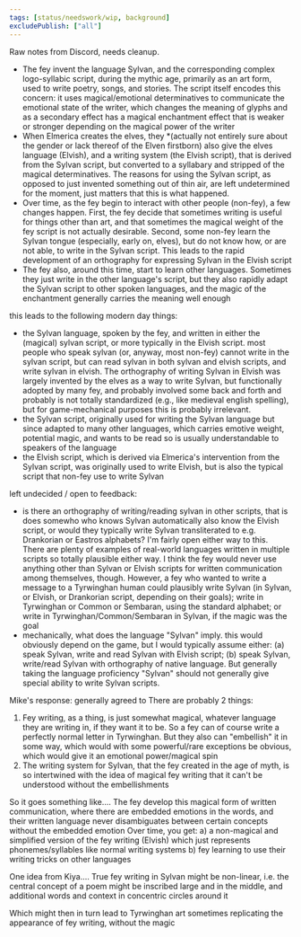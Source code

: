 ```yaml
---
tags: [status/needswork/wip, background]
excludePublish: ["all"]
---
```


Raw notes from Discord, needs cleanup.

- The fey invent the language Sylvan, and the corresponding complex logo-syllabic script, during the mythic age, primarily as an art form, used to write poetry, songs, and stories. The script itself encodes this concern: it uses magical/emotional determinatives to communicate the emotional state of the writer, which changes the meaning of glyphs and as a secondary effect has a magical enchantment effect that is weaker or stronger depending on the magical power of the writer
- When Elmerica creates the elves, they *(actually not entirely sure about the gender or lack thereof of the Elven firstborn) also give the elves language (Elvish), and a writing system (the Elvish script), that is derived from the Sylvan script, but converted to a syllabary and stripped of the magical determinatives. The reasons for using the Sylvan script, as opposed to just invented something out of thin air, are left undetermined for the moment, just matters that this is what happened.
- Over time, as the fey begin to interact with other people (non-fey), a few changes happen. First, the fey decide that sometimes writing is useful for things other than art, and that sometimes the magical weight of the fey script is not actually desirable. Second, some non-fey learn the Sylvan tongue (especially, early on, elves), but do not know how, or are not able, to write in the Sylvan script. This leads to the rapid development of an orthography for expressing Sylvan in the Elvish script
- The fey also, around this time, start to learn other languages. Sometimes they just write in the other language's script, but they also rapidly adapt the Sylvan script to other spoken languages, and the magic of the enchantment generally carries the meaning well enough

this leads to the following modern day things:
- the Sylvan language, spoken by the fey, and written in either the (magical) sylvan script, or more typically in the Elvish script. most people who speak sylvan (or, anyway, most non-fey) cannot write in the sylvan script, but can read sylvan in both sylvan and elvish scripts, and write sylvan in elvish. The orthography of writing Sylvan in Elvish was largely invented by the elves as a way to write Sylvan, but functionally adopted by many fey, and probably involved some back and forth and probably is not totally standardized (e.g., like medieval english spelling), but for game-mechanical purposes this is probably irrelevant.
- the Sylvan script, originally used for writing the Sylvan language but since adapted to many other languages, which carries emotive weight, potential magic, and wants to be read so is usually understandable to speakers of the language
- the Elvish script, which is derived via Elmerica's intervention from the Sylvan script, was originally used to write Elvish, but is also the typical script that non-fey use to write Sylvan

left undecided / open to feedback:
- is there an orthography of writing/reading sylvan in other scripts, that is does somewho who knows Sylvan automatically also know the Elvish script, or would they typically write Sylvan transliterated to e.g. Drankorian or Eastros alphabets? I'm fairly open either way to this. There are plenty of examples of real-world languages written in multiple scripts so totally plausible either way. I think the fey would never use anything other than Sylvan or Elvish scripts for written communication among themselves, though. However, a fey who wanted to write a message to a Tyrwinghan human could plausibly write Sylvan (in Sylvan, or Elvish, or Drankorian script, depending on their goals); write in Tyrwinghan or Common or Sembaran, using the standard alphabet; or write in Tyrwinghan/Common/Sembaran in Sylvan, if the magic was the goal
- mechanically, what does the language "Sylvan" imply. this would obviously depend on the game, but I would typically assume either: (a) speak Sylvan, write and read Sylvan with Elvish script; (b) speak Sylvan, write/read Sylvan with orthography of native language. But generally taking the language proficiency "Sylvan" should not generally give special ability to write Sylvan scripts.


Mike's response: generally agreed to There are probably 2 things:
1) Fey writing, as a thing, is just somewhat magical, whatever language they are writing in, if they want it to be. So a fey can of course write a perfectly normal letter in Tyrwinghan. But they also can "embellish" it in some way, which would with some powerful/rare exceptions be obvious, which would give it an emotional power/magical spin
2) The writing system for Sylvan, that the fey created in the age of myth, is so intertwined with the idea of magical fey writing that it can't be understood without the embellishments

 So it goes something like.... The fey develop this magical form of written communication, where there are embedded emotions in the words, and their written language never disambiguates between certain concepts without the embedded emotion Over time, you get: a) a non-magical and simplified version of the fey writing (Elvish) which just represents phonemes/syllables like normal writing systems b) fey learning to use their writing tricks on other languages


One idea from Kiya.... True fey writing in Sylvan might be non-linear, i.e. the central concept of a poem might be inscribed large and in the middle, and additional words and context in concentric circles around it

Which might then in turn lead to Tyrwinghan art sometimes replicating the appearance of fey writing, without the magic